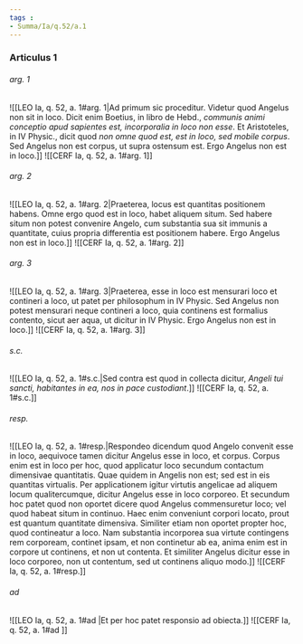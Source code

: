 ```yaml
---
tags : 
- Summa/Ia/q.52/a.1
---
```


### Articulus 1

###### arg. 1
![[LEO Ia, q. 52, a. 1#arg. 1|Ad primum sic proceditur. Videtur quod Angelus non sit in loco. Dicit enim Boetius, in libro de Hebd., *communis animi conceptio apud sapientes est, incorporalia in loco non esse*. Et Aristoteles, in IV Physic., dicit quod *non omne quod est, est in loco, sed mobile corpus*. Sed Angelus non est corpus, ut supra ostensum est. Ergo Angelus non est in loco.]]
![[CERF Ia, q. 52, a. 1#arg. 1]]

###### arg. 2
![[LEO Ia, q. 52, a. 1#arg. 2|Praeterea, locus est quantitas positionem habens. Omne ergo quod est in loco, habet aliquem situm. Sed habere situm non potest convenire Angelo, cum substantia sua sit immunis a quantitate, cuius propria differentia est positionem habere. Ergo Angelus non est in loco.]]
![[CERF Ia, q. 52, a. 1#arg. 2]]

###### arg. 3
![[LEO Ia, q. 52, a. 1#arg. 3|Praeterea, esse in loco est mensurari loco et contineri a loco, ut patet per philosophum in IV Physic. Sed Angelus non potest mensurari neque contineri a loco, quia continens est formalius contento, sicut aer aqua, ut dicitur in IV Physic. Ergo Angelus non est in loco.]]
![[CERF Ia, q. 52, a. 1#arg. 3]]

###### s.c.
![[LEO Ia, q. 52, a. 1#s.c.|Sed contra est quod in collecta dicitur, *Angeli tui sancti, habitantes in ea, nos in pace custodiant*.]]
![[CERF Ia, q. 52, a. 1#s.c.]]

###### resp.
![[LEO Ia, q. 52, a. 1#resp.|Respondeo dicendum quod Angelo convenit esse in loco, aequivoce tamen dicitur Angelus esse in loco, et corpus. Corpus enim est in loco per hoc, quod applicatur loco secundum contactum dimensivae quantitatis. Quae quidem in Angelis non est; sed est in eis quantitas virtualis. Per applicationem igitur virtutis angelicae ad aliquem locum qualitercumque, dicitur Angelus esse in loco corporeo. Et secundum hoc patet quod non oportet dicere quod Angelus commensuretur loco; vel quod habeat situm in continuo. Haec enim conveniunt corpori locato, prout est quantum quantitate dimensiva. Similiter etiam non oportet propter hoc, quod contineatur a loco. Nam substantia incorporea sua virtute contingens rem corpoream, continet ipsam, et non continetur ab ea, anima enim est in corpore ut continens, et non ut contenta. Et similiter Angelus dicitur esse in loco corporeo, non ut contentum, sed ut continens aliquo modo.]]
![[CERF Ia, q. 52, a. 1#resp.]]

###### ad 
![[LEO Ia, q. 52, a. 1#ad |Et per hoc patet responsio ad obiecta.]]
![[CERF Ia, q. 52, a. 1#ad ]]

